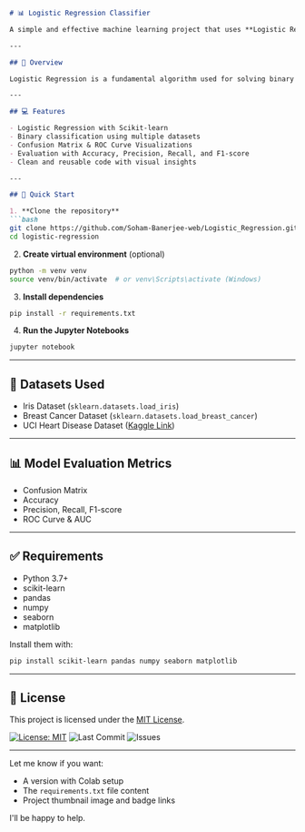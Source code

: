 ```markdown
# 📊 Logistic Regression Classifier

A simple and effective machine learning project that uses **Logistic Regression** for binary classification problems. This project demonstrates model training, evaluation, and visualization using real-world datasets.

---

## 🧠 Overview

Logistic Regression is a fundamental algorithm used for solving binary classification tasks. It models the probability that a given input belongs to a particular class using a sigmoid function.

---

## 💻 Features

- Logistic Regression with Scikit-learn
- Binary classification using multiple datasets
- Confusion Matrix & ROC Curve Visualizations
- Evaluation with Accuracy, Precision, Recall, and F1-score
- Clean and reusable code with visual insights

---

## 🚀 Quick Start

1. **Clone the repository**
```bash
git clone https://github.com/Soham-Banerjee-web/Logistic_Regression.git
cd logistic-regression
````

2. **Create virtual environment** (optional)

```bash
python -m venv venv
source venv/bin/activate  # or venv\Scripts\activate (Windows)
```

3. **Install dependencies**

```bash
pip install -r requirements.txt
```

4. **Run the Jupyter Notebooks**

```bash
jupyter notebook
```

---

## 🧪 Datasets Used

* Iris Dataset (`sklearn.datasets.load_iris`)
* Breast Cancer Dataset (`sklearn.datasets.load_breast_cancer`)
* UCI Heart Disease Dataset ([Kaggle Link](https://www.kaggle.com/datasets/ronitf/heart-disease-uci))

---

## 📊 Model Evaluation Metrics

* Confusion Matrix
* Accuracy
* Precision, Recall, F1-score
* ROC Curve & AUC

---

## ✅ Requirements

* Python 3.7+
* scikit-learn
* pandas
* numpy
* seaborn
* matplotlib

Install them with:

```bash
pip install scikit-learn pandas numpy seaborn matplotlib
```

---

## 📜 License

This project is licensed under the [MIT License](LICENSE).



[![License: MIT](https://img.shields.io/badge/License-MIT-yellow.svg)](https://opensource.org/licenses/MIT)
![Last Commit](https://img.shields.io/github/last-commit/Soham-Banerjee-web/Logistic_Regression)
![Issues](https://img.shields.io/github/issues/Soham-Banerjee-web/Logistic_Regression)

---

Let me know if you want:
- A version with Colab setup
- The `requirements.txt` file content
- Project thumbnail image and badge links

I'll be happy to help.
